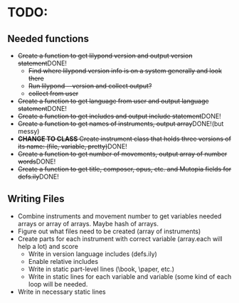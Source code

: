 # TODO:

## Needed functions
* ~~Create a function to get lilypond version and output version statement~~DONE!
    * ~~Find where lilypond version info is on a system generally and look there~~
    * ~~Run lilypond --version and collect output?~~
    * ~~collect from user~~ 
* ~~Create a function to get language from user and output language
  statement~~DONE!
* ~~Create a function to get includes and output include statement~~DONE!
* ~~Create a function to get names of instruments, output array~~DONE!(but
  messy)
* ~~__CHANGE TO CLASS__ Create instrument class that holds three versions of its name: (file, variable, pretty)~~DONE!
* ~~Create a function to get number of movements, output array of number
  words~~DONE!
* ~~Create a function to get title, composer, opus, etc. and Mutopia fields for defs.ily~~DONE!

## Writing Files
* Combine instruments and movement number to get variables needed arrays or
  array of arrays. Maybe hash of arrays.
* Figure out what files need to be created (array of instruments)
* Create parts for each instrument with correct variable (array.each will help
  a lot) and score
    * Write in version language includes (defs.ily)
    * Enable relative includes
    * Write in static part-level lines (\book, \paper, etc.)
    * Write in static lines for each variable and variable (some kind of each
    loop will be needed.
* Write in necessary static lines
